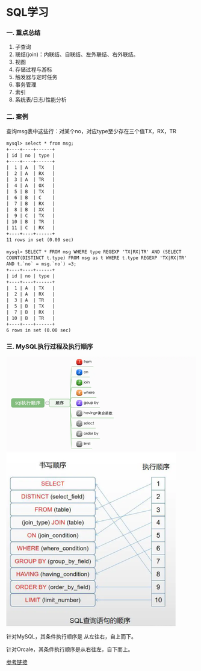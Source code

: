 # SQL学习

### 一. 重点总结
1. 子查询
2. 联结(join)：内联结、自联结、左外联结、右外联结。
3. 视图
4. 存储过程与游标
5. 触发器与定时任务
6. 事务管理
7. 索引
8. 系统表/日志/性能分析

### 二. 案例
查询msg表中这些行：对某个no，对应type至少存在三个值TX，RX，TR

```
mysql> select * from msg;
+----+----+------+
| id | no | type |
+----+----+------+
|  1 | A  | TX   |
|  2 | A  | RX   |
|  3 | A  | TR   |
|  4 | A  | OX   |
|  5 | B  | TX   |
|  6 | B  | C    |
|  7 | B  | RX   |
|  8 | B  | XX   |
|  9 | C  | TX   |
| 10 | B  | TR   |
| 11 | C  | RX   |
+----+----+------+
11 rows in set (0.00 sec)

mysql> SELECT * FROM msg WHERE type REGEXP 'TX|RX|TR' AND (SELECT COUNT(DISTINCT t.type) FROM msg as t WHERE t.type REGEXP 'TX|RX|TR' AND t.`no` = msg.`no`) =3;
+----+----+------+
| id | no | type |
+----+----+------+
|  1 | A  | TX   |
|  2 | A  | RX   |
|  3 | A  | TR   |
|  5 | B  | TX   |
|  7 | B  | RX   |
| 10 | B  | TR   |
+----+----+------+
6 rows in set (0.00 sec)
```
### 三. MySQL执行过程及执行顺序
![](.images/0198a0ab.png)
![](.images/06ffe48f.png)

针对MySQL，其条件执行顺序是 从左往右，自上而下。

针对Orcale，其条件执行顺序是从右往左，自下而上。

[参考链接](https://www.jianshu.com/p/ff8bc0ec6365)

